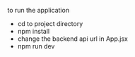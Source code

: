 to run the application

  - cd to project directory
  - npm install
  - change the backend api url in App.jsx
  - npm run dev
